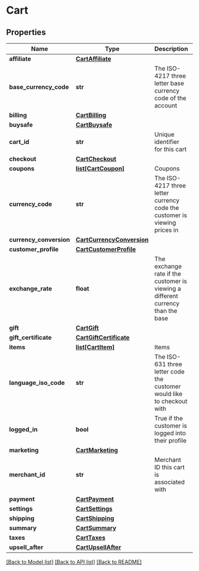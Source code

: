 # Cart

## Properties
Name | Type | Description | Notes
------------ | ------------- | ------------- | -------------
**affiliate** | [**CartAffiliate**](CartAffiliate.md) |  | [optional] 
**base_currency_code** | **str** | The ISO-4217 three letter base currency code of the account | [optional] 
**billing** | [**CartBilling**](CartBilling.md) |  | [optional] 
**buysafe** | [**CartBuysafe**](CartBuysafe.md) |  | [optional] 
**cart_id** | **str** | Unique identifier for this cart | [optional] 
**checkout** | [**CartCheckout**](CartCheckout.md) |  | [optional] 
**coupons** | [**list[CartCoupon]**](CartCoupon.md) | Coupons | [optional] 
**currency_code** | **str** | The ISO-4217 three letter currency code the customer is viewing prices in | [optional] 
**currency_conversion** | [**CartCurrencyConversion**](CartCurrencyConversion.md) |  | [optional] 
**customer_profile** | [**CartCustomerProfile**](CartCustomerProfile.md) |  | [optional] 
**exchange_rate** | **float** | The exchange rate if the customer is viewing a different currency than the base | [optional] 
**gift** | [**CartGift**](CartGift.md) |  | [optional] 
**gift_certificate** | [**CartGiftCertificate**](CartGiftCertificate.md) |  | [optional] 
**items** | [**list[CartItem]**](CartItem.md) | Items | [optional] 
**language_iso_code** | **str** | The ISO-631 three letter code the customer would like to checkout with | [optional] 
**logged_in** | **bool** | True if the customer is logged into their profile | [optional] 
**marketing** | [**CartMarketing**](CartMarketing.md) |  | [optional] 
**merchant_id** | **str** | Merchant ID this cart is associated with | [optional] 
**payment** | [**CartPayment**](CartPayment.md) |  | [optional] 
**settings** | [**CartSettings**](CartSettings.md) |  | [optional] 
**shipping** | [**CartShipping**](CartShipping.md) |  | [optional] 
**summary** | [**CartSummary**](CartSummary.md) |  | [optional] 
**taxes** | [**CartTaxes**](CartTaxes.md) |  | [optional] 
**upsell_after** | [**CartUpsellAfter**](CartUpsellAfter.md) |  | [optional] 

[[Back to Model list]](../README.md#documentation-for-models) [[Back to API list]](../README.md#documentation-for-api-endpoints) [[Back to README]](../README.md)


